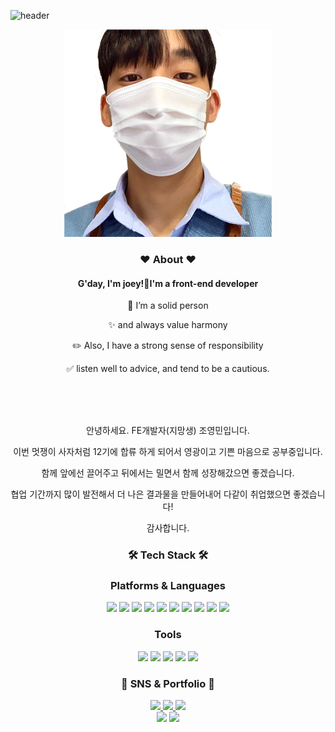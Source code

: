 <h1
style="
position: absolute;
width: 1px;
height: 1px;
padding: 0;
margin: -1px;
overflow: hidden;
clip: rect(0, 0, 0, 0);
white-space: nowrap;
border-width: 0;
"
>About me</h1>

![header](https://capsule-render.vercel.app/api?type=slice&color=auto&height=300&section=header&text=connie%20Park&fontSize=90) 

<div style="text-align:center;">
<img src="./assets/md/image.png" alt="조영민">
<br />
<h3>❤️ About ❤️</h3>
<h4> G'day, I'm joey!👋I'm a <span>front-end developer</span></h4>

<p>🚧 I’m a solid person</p>
<p>✨ and always value harmony</p>
<p>✏️ Also, I have a strong sense of responsibility</p>
<p>✅ listen well to advice, and tend to be a cautious.</p>
<br /><br /><br />
<p>안녕하세요. FE개발자(지망생) 조영민입니다.</p>
<p>이번 멋쟁이 사자처럼 12기에 합류 하게 되어서 영광이고 기쁜 마음으로 공부중입니다.</p>
<p>함께 앞에선 끌어주고 뒤에서는 밀면서 함께 성장해갔으면 좋겠습니다.</p>
<p>협업 기간까지 많이 발전해서 더 나은 결과물을 만들어내어 다같이 취업했으면 좋겠습니다!</p>
<p>감사합니다.</p>

</div>

<h3 style="text-align:center;"><b>🛠 Tech Stack 🛠</b></h3>
 
 <div style="text-align:center;">
  <h3 style="text-align:center;"><b>Platforms & Languages</b></h3>
    <img src="https://img.shields.io/badge/HTML5-E34F26?style=flat&logo=HTML5&logoColor=white" />
    <img src="https://img.shields.io/badge/CSS3-1572B6?style=flat&logo=CSS3&logoColor=white" />
    <img src="https://img.shields.io/badge/JavaScript-F7DF1E?style=flat&logo=JavaScript&logoColor=white" />
    <img src="https://img.shields.io/badge/TypeScript-3178C6?style=flat&logo=TypeScript&logoColor=white" />
    <img src="https://img.shields.io/badge/jQuery-0769AD?style=flat&logo=jQuery&logoColor=white" />
    <img src="https://img.shields.io/badge/react-61DAFB?style=flat&logo=react&logoColor=black" />
    <img src="https://img.shields.io/badge/Redux-764ABC?style=flat&logo=Redux&logoColor=white" />
    <img src="https://img.shields.io/badge/MobX-FF9955?style=flat&logo=MobX&logoColor=white" />
    <img src="https://img.shields.io/badge/styledcomponents-DB7093?style=flat&logo=styled-components&logoColor=white" />
    <img src="https://img.shields.io/badge/Sass-CC6699?style=flat&logo=Sass&logoColor=white" />
</div>

<div style="text-align:center;">
    <h3> Tools </h3>
</div>

<div style="text-align:center;">
    <img src="https://img.shields.io/badge/Visual%20Studio%20Code-007ACC?style=flat&logo=VisualStudioCode&logoColor=white" />
    <img src="https://img.shields.io/badge/GitHub-181717?style=flat&logo=GitHub&logoColor=white" />
    <img src="https://img.shields.io/badge/git-F05032?style=flat&logo=git&logoColor=white" />
    <img src="https://img.shields.io/badge/Adobe XD-FF61F6?style=flat&logo=AdobeXD&logoColor=white" />
    <img src="https://img.shields.io/badge/Figma-F24E1E?style=flat&logo=Figma&logoColor=white" />
</div>

<div style="text-align:center;">
    <h3>🎨 SNS & Portfolio 🎨</h3>
</div>

<div style="text-align:center;">
    <a href="#!">
        <img src="https://img.shields.io/badge/Portfolio-FF3633?style=flat&logo=Micro.blog&logoColor=white" />
    </a>
    <a href="https://velog.io/@joeyoungmin">
        <img src="https://img.shields.io/badge/Blog-FF9800?style=flat&logo=Blogger&logoColor=white" />
    </a>
    <a href="mailto:quswmf45@naver.com">
        <img src="https://img.shields.io/badge/Mail-30B980?style=flat&logo=Gmail&logoColor=white" />
    </a>
</div>

<div style="text-align:center;">
    <img src="https://github-readme-stats.vercel.app/api/top-langs/?username=joeyoungmin&layout=compact">
    <img src="https://github-readme-stats.vercel.app/api?username=joeyoungmin&show_icons=true">
</div>